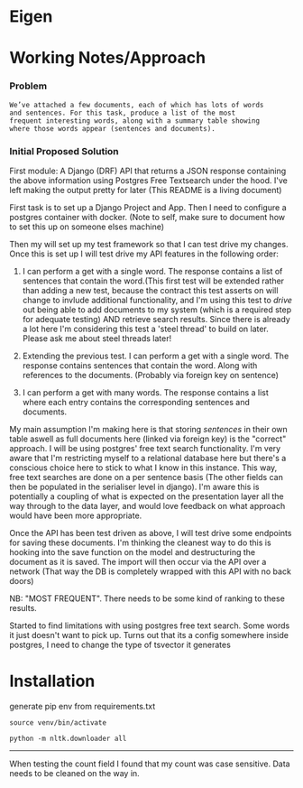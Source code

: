 # Eigen

# Working Notes/Approach

### Problem 
    We’ve attached a few documents, each of which has lots of words 
    and sentences. For this task, produce a list of the most 
    frequent interesting words, along with a summary table showing 
    where those words appear (sentences and documents).

### Initial Proposed Solution

First module: A Django (DRF) API that returns a JSON response containing the above information using Postgres Free Textsearch under the hood. I've left making the output pretty for later (This README is a living document)

First task is to set up a Django Project and App. Then I need to configure a postgres container with docker. (Note to self, make sure to document how to set this up on someone elses machine) 

Then my will set up my test framework so that I can test drive my changes. Once this is set up I will test drive my 
API features in the following order:
1) I can perform a get with a single word. The response contains a list of sentences that contain the word.(This first test will be extended rather than adding a new test, because the contract this test asserts on will change to invlude additional functionality, and I'm using this test to *drive* out being able to add documents to my system (which is a required step for adequate testing) AND retrieve search results. Since there is already a lot here I'm considering this test a 'steel thread' to build on later. Please ask me about steel threads later!

1) Extending the previous test. I can perform a get with a single word. The response contains sentences that contain the word. Along with references to the documents. (Probably via foreign key on sentence)
1) I can perform a get with many words. The response contains a list where each entry contains the corresponding sentences and documents.

My main assumption I'm making here is that storing *sentences* in their own table aswell as full documents here (linked via foreign key) is the "correct" approach. I will be using postgres' free text search functionality. I'm very aware that I'm restricting myself to a relational database here but there's a conscious choice here to stick to what I know in this instance. This way, free text searches are done on a per sentence basis (The other fields can then be populated in the serialiser level in django). I'm aware this is potentially a coupling of what is expected on the presentation layer all the way through to the data layer, and would love feedback on what approach would have been more appropriate.

Once the API has been test driven as above, I will test drive some endpoints for saving these documents. I'm thinking the cleanest way to do this is hooking into the save function on the model and destructuring the document as it is saved.
The import will then occur via the API over a network (That way the DB is completely wrapped with this API with no back doors)


NB: "MOST FREQUENT". There needs to be some kind of ranking to these results.

Started to find limitations with using postgres free text search. Some words it just doesn't want to pick up. Turns out that its a config somewhere inside postgres, I need to change the type of tsvector it generates

# Installation
generate pip env from requirements.txt

`source venv/bin/activate` 

`python -m nltk.downloader all`

-----------
When testing the count field I found that my count was case sensitive. Data needs to be cleaned on the way in. 
